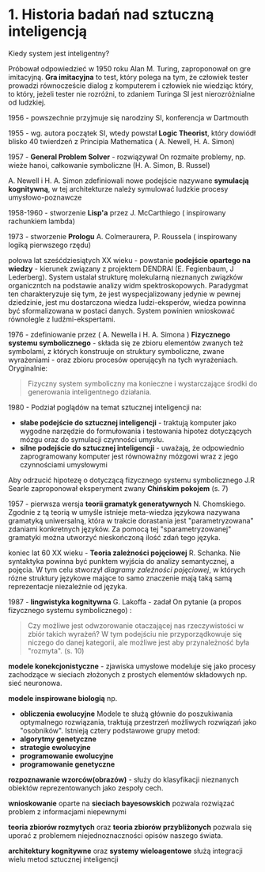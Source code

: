 # 1.  Historia badań nad sztuczną inteligencją

Kiedy system jest inteligentny?

Próbował odpowiedzieć w 1950 roku Alan M. Turing, zaproponował on gre imitacyjną.
**Gra imitacyjna** to test, który polega na tym, że człowiek tester prowadzi równoczeście dialog z komputerem i człowiek nie wiedziąc który, to który, jeżeli tester nie rozróżni, to zdaniem Turinga SI jest nierozróżnialne od ludzkiej.

1956 - powszechnie przyjmuje się narodziny SI, konferencja w Dartmouth

1955 - wg. autora początek SI, wtedy powstał **Logic Theorist**, który dowiódł blisko 40 twierdzeń z Principia Mathematica ( A. Newell, H. A. Simon)

1957 - **General Problem Solver** - rozwiązywał On rozmaite problemy, np. wieże hanoi, całkowanie symboliczne (H. A. Simon, B. Russel)

A. Newell i H. A. Simon zdefiniowali nowe podejście nazywane **symulacją kognitywną**, w tej architekturze należy symulować ludzkie procesy umysłowo-poznawcze

1958-1960 - stworzenie **Lisp'a** przez J. McCarthiego ( inspirowany rachunkiem lambda)

1973 - stworzenie **Prologu** A. Colmeraurera, P. Roussela ( inspirowany logiką pierwszego rzędu) 

połowa lat sześćdziesiątych XX wieku - powstanie **podejście opartego na wiedzy** - kierunek związany z projektem DENDRAl (E. Fegienbaum, J Lederberg).
System ustalał strukturę molekularną nieznanych związków organiczntch na podstawie analizy widm spektroskopowych.
Paradygmat ten charakteryzuje się tym, że jest wyspecjalizowany jedynie  w pewnej dziedzinie, jest mu dostarczona wiedza ludzi-eksperów, wiedza powinna być sformalizowana w postaci danych.
System powinien wnioskować równolegle z ludźmi-ekspertami.

1976 - zdefiniowanie przez ( A. Newella i H. A. Simona ) **Fizycznego systemu symbolicznego** - 
składa się ze zbioru elementów zwanych też symbolami, z których konstruuje on struktury symboliczne, zwane wyrażeniami - oraz zbioru procesów operującyh na tych wyrażeniach. Oryginalnie:
> Fizyczny system symboliczny ma konieczne i wystarczające środki do generowania inteligentnego działania.

1980 - Podział poglądów na temat sztucznej inteligencji na:
- **słabe podejście do sztucznej inteligencji** - traktują komputer jako wygodne narzędzie do formułowania i testowania hipotez dotyczących mózgu oraz do symulacji czynności umysłu.
- **silne podejście do sztucznej inteligencji** - uważają, że odpowiednio zaprogramowany komputer jest równoważny mózgowi wraz z jego czynnościami umysłowymi

Aby odrzucić hipotezę o dotyczącą fizycznego systemu symbolicznego J.R Searle zaproponował eksperyment zwany **Chińskim pokojem** (s. 7)

1957 - pierwsza wersja **teorii gramatyk generatywnych** N. Chomskiego.
Zgodnie z tą teorią w umyśle istnieje meta-wiedza językowa nazywana gramatyką uniwersalną, która w trakcie dorastania jest "parametryzowana" zdaniami konkretnych języków. Za pomocą tej "sparametryzowanej" gramatyki można utworzyć nieskończoną ilość zdań tego języka.

koniec lat 60 XX wieku - **Teoria zależności pojęciowej** R. Schanka. 
Nie syntaktyka powinna być punktem wyjścia do analizy semantycznej, a pojęcia. W tym celu stworzył *diagramy zależności pojęciowej*, w których rózne struktury językowe mające to samo znaczenie mają taką samą reprezentacje niezależnie od języka.

1987 - **lingwistyka kognitywna** G. Lakoffa - zadał On pytanie (a propos fizycznego systemu symbolicznego) : 
> Czy możliwe jest odwzorowanie otaczającej nas rzeczywistości w zbiór takich wyrażeń?
W tym podejściu nie przyporządkowuje się niczego do danej kategorii, ale możliwe jest aby przynależność była "rozmyta". (s. 10)

**modele konekcjonistyczne** - zjawiska umysłowe modeluje się jako procesy zachodzące w sieciach złożonych z prostych elementów składowych np. sieć neuronowa.

**modele inspirowane biologią** np.
- **obliczenia ewolucyjne**
Modele te służą głównie do poszukiwania optymalnego rozwiązania, traktują przestrzeń możliwych rozwiązań jako "osobników".
Istnieją cztery podstawowe grupy metod:
- **algorytmy genetyczne**
- **strategie ewolucyjne**
- **programowanie ewolucyjne**
- **programowanie genetyczne**

**rozpoznawanie wzorców(obrazów)** - służy do klasyfikacji nieznanych obiektów reprezentowanych jako zespoły cech.

**wnioskowanie** oparte na **sieciach bayesowskich** pozwala rozwiązać problem z informacjami niepewnymi

**teoria zbiorów rozmytych** oraz **teoria zbiorów przybliżonych** pozwala się uporać z problemem niejednoznaczności opisów naszego świata.

**architektury kognitywne** oraz **systemy wieloagentowe** służą integracji wielu metod sztucznej inteligencji
